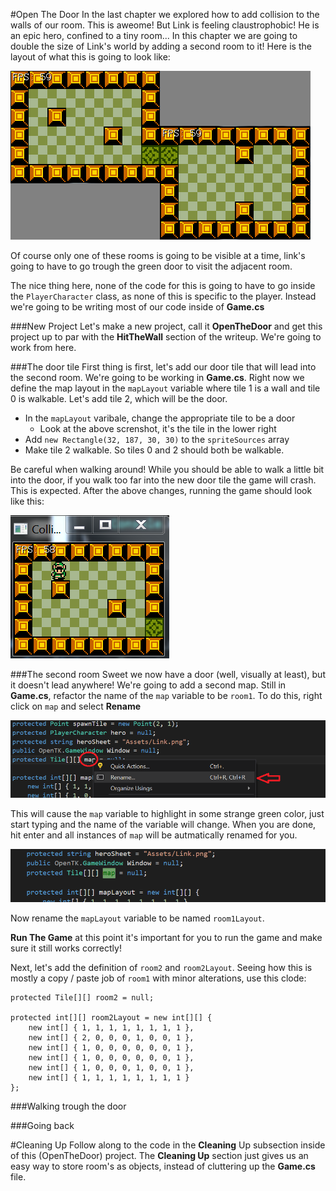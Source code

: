 #Open The Door
In the last chapter we explored how to add collision to the walls of our room. This is aweome! But Link is feeling claustrophobic! He is an epic hero, confined to a tiny room... In this chapter we are going to double the size of Link's world by adding a second room to it! Here is the layout of what this is going to look like:

![ROOMS](Images/multiroom.png)

Of course only one of these rooms is going to be visible at a time, link's going to have to go trough the green door to visit the adjacent room. 

The nice thing here, none of the code for this is going to have to go inside the ```PlayerCharacter``` class, as none of this is specific to the player. Instead we're going to be writing most of our code inside of **Game.cs**

###New Project
Let's make a new project, call it **OpenTheDoor** and get this project up to par with the **HitTheWall** section of the writeup. We're going to work from here.

###The door tile
First thing is first, let's add our door tile that will lead into the second room. We're going to be working in **Game.cs**. Right now we define the map layout in the ```mapLayout``` variable where tile 1 is a wall and tile 0 is walkable. Let's add tile 2, which will be the door. 

* In the ```mapLayout``` varibale, change the appropriate tile to be a door
  * Look at the above screnshot, it's the tile in the lower right
* Add ```new Rectangle(32, 187, 30, 30)``` to the ```spriteSources``` array
* Make tile 2 walkable. So tiles 0 and 2 should both be walkable.

Be careful when walking around! While you should be able to walk a little bit into the door, if you walk too far into the new door tile the game will crash. This is expected. After the above changes, running the game should look like this:

![DOOR1](Images/door1.PNG)

###The second room
Sweet we now have a door (well, visually at least), but it doesn't lead anywhere! We're going to add a second map. Still in **Game.cs**, refactor the name of the ```map``` variable to be ```room1```. To do this, right click on ```map``` and select **Rename**

![RENAME](Images/rename_map.png)

This will cause the ```map``` variable to highlight in some strange green color, just start typing and the name of the variable will change. When you are done, hit enter and all instances of ```map``` will be autmatically renamed for you.

![GREEN](Images/green_map.PNG)

Now rename the ```mapLayout``` variable to be named ```room1Layout```. 

**Run The Game** at this point it's important for you to run the game and make sure it still works correctly!

Next, let's add the definition of ```room2``` and ```room2Layout```. Seeing how this is mostly a copy / paste job of ```room1``` with minor alterations, use this clode:

```
protected Tile[][] room2 = null;

protected int[][] room2Layout = new int[][] {
    new int[] { 1, 1, 1, 1, 1, 1, 1, 1 },
    new int[] { 2, 0, 0, 0, 1, 0, 0, 1 },
    new int[] { 1, 0, 0, 0, 0, 0, 0, 1 },
    new int[] { 1, 0, 0, 0, 0, 0, 0, 1 },
    new int[] { 1, 0, 0, 0, 1, 0, 0, 1 },
    new int[] { 1, 1, 1, 1, 1, 1, 1, 1 }
};
```

###Walking trough the door

###Going back

#Cleaning Up
Follow along to the code in the **Cleaning** Up subsection inside of this (OpenTheDoor) project. The **Cleaning Up** section just gives us an easy way to store room's as objects, instead of cluttering up the **Game.cs** file.
